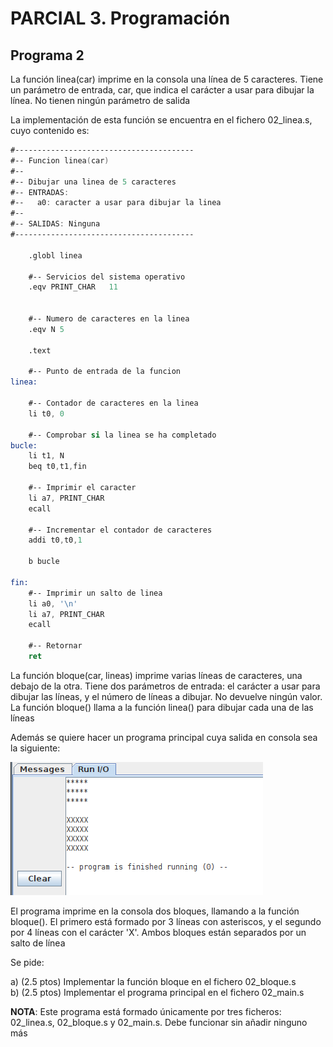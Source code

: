# PARCIAL 3. Programación


## Programa 2

La función linea(car) imprime en la consola una línea de 5 caracteres. Tiene un parámetro de entrada, car, que indica el carácter a usar para dibujar la línea. No tienen ningún parámetro de salida

La implementación de esta función se encuentra en el fichero 02_linea.s, cuyo contenido es:

```asm
#----------------------------------------
#-- Funcion linea(car)
#--
#-- Dibujar una linea de 5 caracteres
#-- ENTRADAS:
#--   a0: caracter a usar para dibujar la linea
#--
#-- SALIDAS: Ninguna
#----------------------------------------

	.globl linea
	
	#-- Servicios del sistema operativo
	.eqv PRINT_CHAR   11
	
	
	#-- Numero de caracteres en la linea
	.eqv N 5
	
	.text
	
	#-- Punto de entrada de la funcion
linea:

	#-- Contador de caracteres en la linea
	li t0, 0
	
	#-- Comprobar si la linea se ha completado
bucle:
	li t1, N
	beq t0,t1,fin
	
	#-- Imprimir el caracter
	li a7, PRINT_CHAR
	ecall
	
	#-- Incrementar el contador de caracteres
	addi t0,t0,1
	
	b bucle
	
fin:
	#-- Imprimir un salto de linea
	li a0, '\n'
	li a7, PRINT_CHAR
	ecall
	
	#-- Retornar
	ret
```

La función bloque(car, lineas) imprime varias líneas de caracteres, una debajo de la otra. Tiene dos parámetros de entrada: el carácter a usar para dibujar las líneas, y el número de líneas a dibujar. No devuelve ningún valor. La función bloque() llama a la función linea() para dibujar cada una de las líneas

Además se quiere hacer un programa principal cuya salida en consola sea la siguiente:

![](prog-2.png)

El programa imprime en la consola dos bloques, llamando a la función bloque(). El primero está formado por 3 líneas con asteriscos, y el segundo por 4 líneas con el carácter 'X'. Ambos bloques están separados por un salto de línea

Se pide:

a) (2.5 ptos) Implementar la función bloque en el fichero 02_bloque.s  
b) (2.5 ptos) Implementar el programa principal en el fichero 02_main.s  

**NOTA**: Este programa está formado únicamente por tres ficheros: 02_linea.s, 02_bloque.s y 02_main.s. Debe funcionar sin añadir ninguno más




